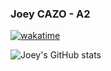 ### Joey CAZO - A2

[![wakatime](https://wakatime.com/badge/user/018ee61e-a067-4bc0-9ed3-24a4d7f629a0.svg)](https://wakatime.com/@018ee61e-a067-4bc0-9ed3-24a4d7f629a0)

![Joey's GitHub stats](https://github-readme-stats.vercel.app/api?username=joeyczo&show_icons=true&theme=transparent)

<!--
**joeyczo/joeyczo** is a ✨ _special_ ✨ repository because its `README.md` (this file) appears on your GitHub profile.

Here are some ideas to get you started:

- 🔭 I’m currently working on ...
- 🌱 I’m currently learning ...
- 👯 I’m looking to collaborate on ...
- 🤔 I’m looking for help with ...
- 💬 Ask me about ...
- 📫 How to reach me: ...
- 😄 Pronouns: ...
- ⚡ Fun fact: ...
-->
